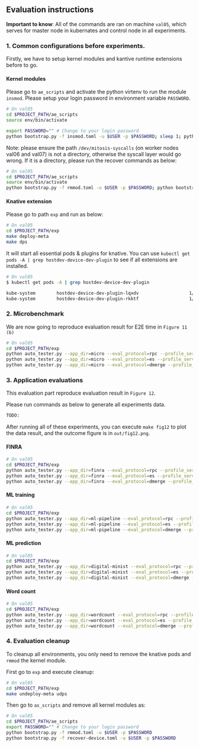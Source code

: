 ## Evaluation instructions

**Important to know**: All of the commands are ran on machine `val05`, which serves for master node in kubernates and control node in all experiments.

### 1. Common configurations before experiments.

Firstly, we have to setup kernel modules and kantive runtime extensions before to go.

#### Kernel modules

Please go to `ae_scripts` and activate the python virtenv to run the module `insmod`. Please setup your login password in environment variable `PASSWORD`.

```sh
# On val05
cd $PROJECT_PATH/ae_scripts
source env/bin/activate

export PASSWORD="" # Change to your login password
python bootstrap.py -f insmod.toml -u $USER -p $PASSWORD; sleep 1; python bootstrap.py -f full-connect.toml -u $USER -p $PASSWORD
```

Note: please ensure the path `/dev/mitosis-syscalls` (on worker nodes val06 and val07) is not a directory, otherwise the syscall layer would go wrong. If it is a directory, please run the recover commands as below:

```sh
# On val05
cd $PROJECT_PATH/ae_scripts
source env/bin/activate
python bootstrap.py -f rmmod.toml -u $USER -p $PASSWORD; python bootstrap.py -f recover-device.toml -u $USER -p $PASSWORD 
```



#### Knative extension

Please go to path `exp` and run as below:

```sh
# On val05
cd $PROJECT_PATH/exp
make deploy-meta
make dps
```

It will start all essential pods & plugins for knative. You can use `kubectl get pods -A | grep hostdev-device-dev-plugin` to see if all extensions are installed.

```sh
# On val05
$ kubectl get pods -A | grep hostdev-device-dev-plugin

kube-system        hostdev-device-dev-plugin-lqxdv                   1/1     Running   0              10d
kube-system        hostdev-device-dev-plugin-rkktf                   1/1     Running   0              10d
```



### 2. Microbenchmark

We are now going to reproduce evaluation result for E2E time in `Figure 11 (b)` 

```sh
# On val05
cd $PROJECT_PATH/exp
python auto_tester.py --app_dir=micro --eval_protocol=rpc --profile_service=sink # RPC
python auto_tester.py --app_dir=micro --eval_protocol=es --profile_service=sink # external storage
python auto_tester.py --app_dir=micro --eval_protocol=dmerge --profile_service=sink # Our system
```



### 3. Application evaluations

This evaluation part reproduce evaluation result in `Figure 12`.

Please run commands as below to generate all experiments data.

```sh
TODO:
```

After running all of these experiments, you can execute `make fig12` to plot the data result, and the outcome figure is in `out/fig12.png`.



#### FINRA

```sh
# On val05
cd $PROJECT_PATH/exp
python auto_tester.py --app_dir=finra --eval_protocol=rpc --profile_service=sink # Messaging
python auto_tester.py --app_dir=finra --eval_protocol=es --profile_service=sink # Shared Storage
python auto_tester.py --app_dir=finra --eval_protocol=dmerge --profile_service=sink # RMMap
```



#### ML training

```sh
# On val05
cd $PROJECT_PATH/exp
python auto_tester.py --app_dir=ml-pipeline --eval_protocol=rpc --profile_service=sink # Messaging
python auto_tester.py --app_dir=ml-pipeline --eval_protocol=es --profile_service=sink # Shared Storage
python auto_tester.py --app_dir=ml-pipeline --eval_protocol=dmerge --profile_service=sink # RMMap
```



#### ML prediction

```sh
# On val05
cd $PROJECT_PATH/exp
python auto_tester.py --app_dir=digital-minist --eval_protocol=rpc --profile_service=combine # Messaging
python auto_tester.py --app_dir=digital-minist --eval_protocol=es --profile_service=combine # Shared Storage
python auto_tester.py --app_dir=digital-minist --eval_protocol=dmerge --profile_service=combine # RMMap
```



#### Word count

```sh
# On val05
cd $PROJECT_PATH/exp
python auto_tester.py --app_dir=wordcount --eval_protocol=rpc --profile_service=reducer-0 # Messaging
python auto_tester.py --app_dir=wordcount --eval_protocol=es --profile_service=reducer-0 # Shared Storage
python auto_tester.py --app_dir=wordcount --eval_protocol=dmerge --profile_service=reducer-0 # RMMap
```



### 4. Evaluation cleanup

To cleanup all environments, you only need to remove the knative pods and `rmmod` the kernel module.

First go to `exp` and execute cleanup:

```sh
# On val05
cd $PROJECT_PATH/exp
make undeploy-meta udps
```

Then go to `as_scripts` and remove all kernel modules as:

```sh
# On val05
cd $PROJECT_PATH/ae_scripts
export PASSWORD="" # Change to your login password
python bootstrap.py -f rmmod.toml -u $USER -p $PASSWORD 
python bootstrap.py -f recover-device.toml -u $USER -p $PASSWORD 
```

